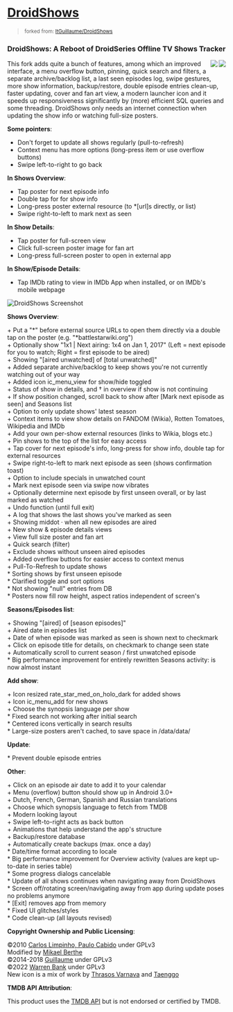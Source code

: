 # [DroidShows](https://github.com/warren-bank/fork-Android-DroidShows)
> <small>forked from: <a href="https://github.com/ltGuillaume/DroidShows">ltGuillaume/DroidShows</a></small>

### DroidShows: A Reboot of DroidSeries Offline TV Shows Tracker

<img src="etc/icon/icon6.png" align="right"/><img src="etc/icon/material.png" align="right"/>
This fork adds quite a bunch of features, among which an improved interface, a menu overflow button, pinning, quick search and filters, a separate archive/backlog list, a last seen episodes log, swipe gestures, more show information, backup/restore, double episode entries clean-up, faster updating, cover and fan art view, a modern launcher icon and it speeds up responsiveness significantly by (more) efficient SQL queries and some threading. DroidShows only needs an internet connection when updating the show info or watching full-size posters.

__Some pointers__:

* Don't forget to update all shows regularly (pull-to-refresh)
* Context menu has more options (long-press item or use overflow buttons)
* Swipe left-to-right to go back

__In Shows Overview__:

* Tap poster for next episode info
* Double tap for for show info
* Long-press poster external resource (to \*[url]s directly, or list)
* Swipe right-to-left to mark next as seen

__In Show Details__:

* Tap poster for full-screen view
* Click full-screen poster image for fan art
* Long-press full-screen poster to open in external app

__In Show/Episode Details__:

* Tap IMDb rating to view in IMDb App when installed, or on IMDb's mobile webpage

![DroidShows Screenshot](./etc/icon/screenshot.png)

__Shows Overview__:

\+ Put a "\*" before external source URLs to open them directly via a double tap on the poster (e.g. "\*battlestarwiki.org")<br>
\+ Optionally show "1x1 | Next airing: 1x4 on Jan 1, 2017" (Left = next episode for you to watch; Right = first episode to be aired)<br>
\+ Showing "[aired unwatched] of [total unwatched]"<br>
\+ Added separate archive/backlog to keep shows you're not currently watching out of your way<br>
\+ Added icon ic_menu_view for show/hide toggled<br>
\+ Status of show in details, and † in overview if show is not continuing<br>
\+ If show position changed, scroll back to show after [Mark next episode as seen] and Seasons list<br>
\+ Option to only update shows' latest season<br>
\+ Context items to view show details on FANDOM (Wikia), Rotten Tomatoes, Wikipedia and IMDb<br>
\+ Add your own per-show external resources (links to Wikia, blogs etc.)<br>
\+ Pin shows to the top of the list for easy access<br>
\+ Tap cover for next episode's info, long-press for show info, double tap for external resources<br>
\+ Swipe right-to-left to mark next episode as seen (shows confirmation toast)<br>
\+ Option to include specials in unwatched count<br>
\+ Mark next episode seen via swipe now vibrates<br>
\+ Optionally determine next episode by first unseen overall, or by last marked as watched<br>
\+ Undo function (until full exit)<br>
\+ A log that shows the last shows you've marked as seen<br>
\+ Showing middot · when all new episodes are aired<br>
\+ New show & episode details views<br>
\+ View full size poster and fan art<br>
\+ Quick search (filter)<br>
\+ Exclude shows without unseen aired episodes<br>
\+ Added overflow buttons for easier access to context menus<br>
\+ Pull-To-Refresh to update shows<br>
\* Sorting shows by first unseen episode<br>
\* Clarified toggle and sort options<br>
\* Not showing "null" entries from DB<br>
\* Posters now fill row height, aspect ratios independent of screen's

__Seasons/Episodes list__:

\+ Showing "[aired] of [season episodes]"<br>
\+ Aired date in episodes list<br>
\+ Date of when episode was marked as seen is shown next to checkmark<br>
\+ Click on episode title for details, on checkmark to change seen state<br>
\+ Automatically scroll to current season / first unwatched episode<br>
\* Big performance improvement for entirely rewritten Seasons activity: is now almost instant

__Add show__:

\+ Icon resized rate_star_med_on_holo_dark for added shows<br>
\+ Icon ic_menu_add for new shows<br>
\+ Choose the synopsis language per show<br>
\* Fixed search not working after initial search<br>
\* Centered icons vertically in search results<br>
\* Large-size posters aren't cached, to save space in /data/data/

__Update__:

\* Prevent double episode entries

__Other__:

\+ Click on an episode air date to add it to your calendar<br>
\+ Menu (overflow) button should show up in Android 3.0+<br>
\+ Dutch, French, German, Spanish and Russian translations<br>
\+ Choose which synopsis language to fetch from TMDB<br>
\+ Modern looking layout<br>
\+ Swipe left-to-right acts as back button<br>
\+ Animations that help understand the app's structure<br>
\+ Backup/restore database<br>
\+ Automatically create backups (max. once a day)<br>
\* Date/time format according to locale<br>
\* Big performance improvement for Overview activity (values are kept up-to-date in series table)<br>
\* Some progress dialogs cancelable<br>
\* Update of all shows continues when navigating away from DroidShows<br>
\* Screen off/rotating screen/navigating away from app during update poses no problems anymore<br>
\* [Exit] removes app from memory<br>
\* Fixed UI glitches/styles<br>
\* Code clean-up (all layouts revised)

__Copyright Ownership and Public Licensing__:

&copy;2010 [Carlos Limpinho, Paulo Cabido](https://code.google.com/p/droidseries) under GPLv3<br>
Modified by [Mikael Berthe](https://gitorious.org/droidseries/mckaels-droidseries)<br>
&copy;2014-2018 [Guillaume](https://github.com/ltGuillaume/DroidShows) under GPLv3<br>
&copy;2022 [Warren Bank](https://github.com/warren-bank) under GPLv3<br>
New icon is a mix of work by [Thrasos Varnava](https://iconeasy.com/icon/tv-shows-2-icon) and [Taenggo](https://wallalay.com/wallpapers-for-android-67-177682-desktop-background.html)

__TMDB API Attribution__:

This product uses the [TMDB API](https://www.themoviedb.org/documentation/api) but is not endorsed or certified by TMDB.
